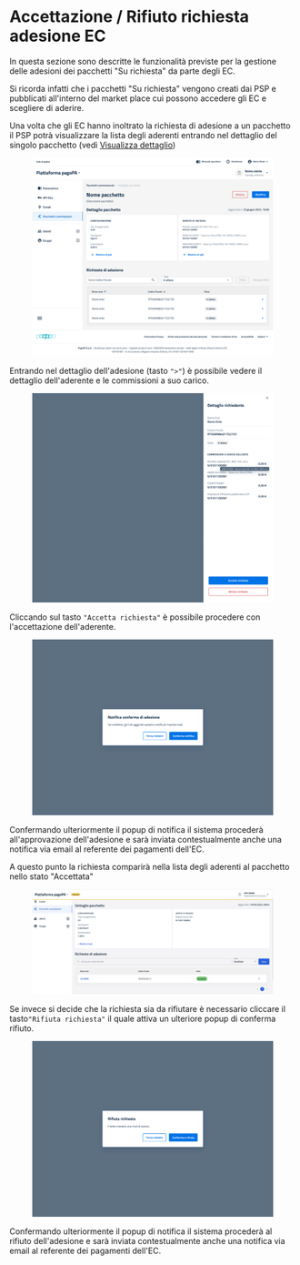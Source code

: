 # Accettazione / Rifiuto richiesta adesione EC

In questa sezione sono descritte le funzionalità previste per la gestione delle adesioni dei pacchetti "Su richiesta" da parte degli EC.

Si ricorda infatti che i pacchetti "Su richiesta" vengono creati dai PSP e pubblicati all'interno del market place cui possono accedere gli EC e scegliere di aderire.

Una volta che gli EC hanno inoltrato la richiesta di adesione a un pacchetto il PSP potrà visualizzare la lista degli aderenti entrando nel dettaglio del singolo pacchetto (vedi [Visualizza dettaglio](visualizzazione-dettaglio.md))

<figure><img src="../../../../../.gitbook/assets/image (232).png" alt=""><figcaption></figcaption></figure>

Entrando nel dettaglio dell'adesione (tasto `">"`) è possibile vedere il dettaglio dell'aderente e le commissioni a suo carico.

<figure><img src="../../../../../.gitbook/assets/image (233).png" alt=""><figcaption></figcaption></figure>

Cliccando sul tasto `"Accetta richiesta"` è possibile procedere con l'accettazione dell'aderente.

<figure><img src="../../../../../.gitbook/assets/image (234).png" alt=""><figcaption></figcaption></figure>

Confermando ulteriormente il popup di notifica il sistema procederà all'approvazione dell'adesione e sarà inviata contestualmente anche una notifica via email al referente dei pagamenti dell'EC.

A questo punto la richiesta comparirà nella lista degli aderenti al pacchetto nello stato "Accettata"

<figure><img src="../../../../../.gitbook/assets/image (235).png" alt=""><figcaption></figcaption></figure>

Se invece si decide che la richiesta sia da rifiutare è necessario cliccare il tasto`"Rifiuta richiesta"` il quale attiva un ulteriore popup di conferma rifiuto.

<figure><img src="../../../../../.gitbook/assets/image (236).png" alt=""><figcaption></figcaption></figure>

Confermando ulteriormente il popup di notifica il sistema procederà al rifiuto dell'adesione e sarà inviata contestualmente anche una notifica via email al referente dei pagamenti dell'EC.
